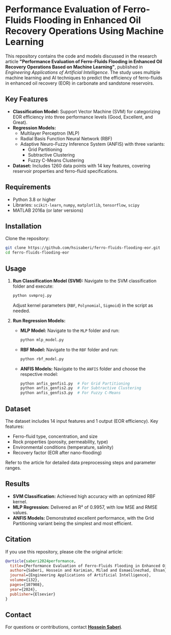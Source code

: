 # Performance Evaluation of Ferro-Fluids Flooding in Enhanced Oil Recovery Operations Using Machine Learning

This repository contains the code and models discussed in the research article **"Performance Evaluation of Ferro-Fluids Flooding in Enhanced Oil Recovery Operations Based on Machine Learning"**, published in *Engineering Applications of Artificial Intelligence*. The study uses multiple machine learning and AI techniques to predict the efficiency of ferro-fluids in enhanced oil recovery (EOR) in carbonate and sandstone reservoirs.

## Key Features

- **Classification Model:** Support Vector Machine (SVM) for categorizing EOR efficiency into three performance levels (Good, Excellent, and Great).
- **Regression Models:** 
  - Multilayer Perceptron (MLP)
  - Radial Basis Function Neural Network (RBF)
  - Adaptive Neuro-Fuzzy Inference System (ANFIS) with three variants:
    - Grid Partitioning
    - Subtractive Clustering
    - Fuzzy C-Means Clustering
- **Dataset:** Includes 1260 data points with 14 key features, covering reservoir properties and ferro-fluid specifications.

## Requirements

- Python 3.8 or higher
- Libraries: `scikit-learn`, `numpy`, `matplotlib`, `tensorflow`, `scipy`
- MATLAB 2016a (or later versions)

## Installation

Clone the repository:
   ```bash
   git clone https://github.com/hsisaberi/ferro-fluids-flooding-eor.git
   cd ferro-fluids-flooding-eor
   ```

## Usage

1. **Run Classification Model (SVM):**
   Navigate to the SVM classification folder and execute:
   ```bash
   python svmproj.py
   ```
   Adjust kernel parameters (`RBF`, `Polynomial`, `Sigmoid`) in the script as needed.

2. **Run Regression Models:**
   - **MLP Model:**
     Navigate to the `MLP` folder and run:
     ```bash
     python mlp_model.py
     ```
   - **RBF Model:**
     Navigate to the `RBF` folder and run:
     ```bash
     python rbf_model.py
     ```
   - **ANFIS Models:**
     Navigate to the `ANFIS` folder and choose the respective model:
     ```bash
     python anfis_genfis1.py  # For Grid Partitioning
     python anfis_genfis2.py  # For Subtractive Clustering
     python anfis_genfis3.py  # For Fuzzy C-Means
     ```

## Dataset

The dataset includes 14 input features and 1 output (EOR efficiency). Key features:
- Ferro-fluid type, concentration, and size
- Rock properties (porosity, permeability, type)
- Environmental conditions (temperature, salinity)
- Recovery factor (EOR after nano-flooding)

Refer to the article for detailed data preprocessing steps and parameter ranges.

## Results

- **SVM Classification:** Achieved high accuracy with an optimized RBF kernel.
- **MLP Regression:** Delivered an R² of 0.9957, with low MSE and RMSE values.
- **ANFIS Models:** Demonstrated excellent performance, with the Grid Partitioning variant being the simplest and most efficient.

## Citation

If you use this repository, please cite the original article:
```bibtex
@article{saberi2024performance,
  title={Performance Evaluation of Ferro-Fluids Flooding in Enhanced Oil Recovery Operations Based on Machine Learning},
  author={Saberi, Hossein and Karimian, Milad and Esmaeilnezhad, Ehsan},
  journal={Engineering Applications of Artificial Intelligence},
  volume={132},
  pages={107908},
  year={2024},
  publisher={Elsevier}
}
```

## Contact

For questions or contributions, contact **[Hossein Saberi](mailto:e.esmailnezhad@hsu.ac.ir)**.
